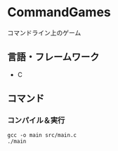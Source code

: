 # CommandGames
コマンドライン上のゲーム

## 言語・フレームワーク
* C

## コマンド
### コンパイル＆実行
`gcc -o main src/main.c`  
`./main`
